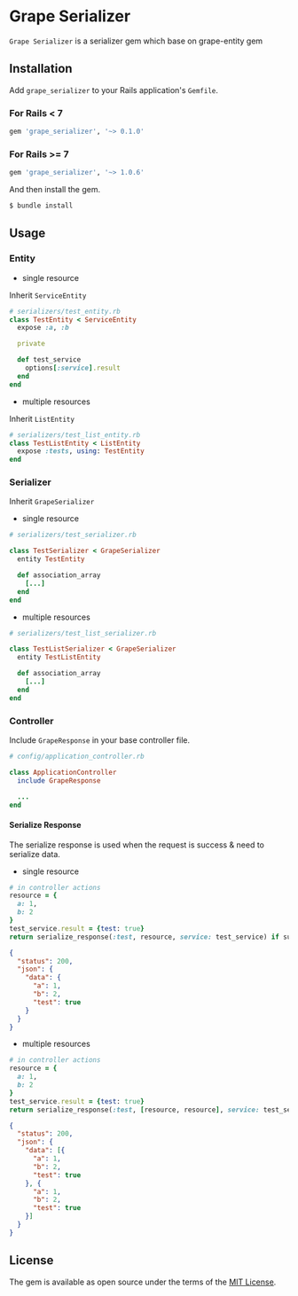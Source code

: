 # Grape Serializer

`Grape Serializer` is a serializer gem which base on grape-entity gem

## Installation

Add `grape_serializer` to your Rails application's `Gemfile`.

### For Rails < 7
```ruby
gem 'grape_serializer', '~> 0.1.0'
```

### For Rails >= 7
```ruby
gem 'grape_serializer', '~> 1.0.6'
```

And then install the gem.

```bash
$ bundle install
```

## Usage

### Entity
* single resource

Inherit `ServiceEntity`

```ruby
# serializers/test_entity.rb
class TestEntity < ServiceEntity
  expose :a, :b

  private

  def test_service
    options[:service].result
  end
end
```

* multiple resources

Inherit `ListEntity`

```ruby
# serializers/test_list_entity.rb
class TestListEntity < ListEntity
  expose :tests, using: TestEntity
end
```


### Serializer
Inherit `GrapeSerializer`

* single resource
```ruby
# serializers/test_serializer.rb

class TestSerializer < GrapeSerializer
  entity TestEntity

  def association_array
    [...]
  end
end
```

* multiple resources
```ruby
# serializers/test_list_serializer.rb

class TestListSerializer < GrapeSerializer
  entity TestListEntity

  def association_array
    [...]
  end
end
```

### Controller
Include `GrapeResponse` in your base controller file.

```ruby
# config/application_controller.rb

class ApplicationController
  include GrapeResponse

  ...
end
```

#### Serialize Response

The serialize response is used when the request is success & need to serialize data.

* single resource
```ruby
# in controller actions
resource = {
  a: 1,
  b: 2
}
test_service.result = {test: true}
return serialize_response(:test, resource, service: test_service) if success?
```

```json
{
  "status": 200,
  "json": {
    "data": {
      "a": 1,
      "b": 2,
      "test": true
    }
  } 
}
```

* multiple resources
```ruby
# in controller actions
resource = {
  a: 1,
  b: 2
}
test_service.result = {test: true}
return serialize_response(:test, [resource, resource], service: test_service) if success?
```

```json
{
  "status": 200,
  "json": {
    "data": [{
      "a": 1,
      "b": 2,
      "test": true
    }, {
      "a": 1,
      "b": 2,
      "test": true
    }]
  } 
}
```
## License

The gem is available as open source under the terms of the [MIT License](https://opensource.org/licenses/MIT).
